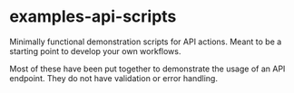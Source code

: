 # examples-api-scripts
Minimally functional demonstration scripts for API actions. Meant to be a starting point to develop your own workflows.

Most of these have been put together to demonstrate the usage of an API endpoint. They do not have validation or error handling. 